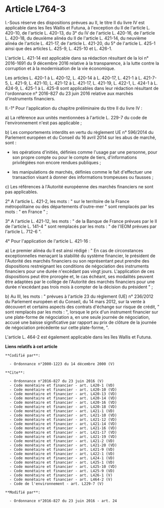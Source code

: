 # Article L764-3

I.-Sous réserve des dispositions prévues au II, le titre II du livre IV est applicable dans les îles Wallis et Futuna, à
l'exception du II de l'article L. 420-10, de l'article L. 420-13, du 3° du IV de l'article L. 420-16, de l'article L. 420-18,
du deuxième alinéa du II de l'article L. 421-14, du neuvième alinéa de l'article L. 421-17, de l'article L. 421-20, du 5° de
l'article L. 425-1 ainsi que des articles L. 425-9, L. 425-10 et L. 426-1. 

L'article L. 421-14 est applicable dans sa rédaction résultant de la loi n° 2016-1691 du 9 décembre 2016 relative à la
transparence, à la lutte contre la corruption et à la modernisation de la vie économique.

Les articles L. 420-1 à L. 420-12, L. 420-14 à L. 420-17, L. 421-1 à L. 421-7-5, L. 421-9, L. 421-10, L. 421-12 à L. 421-17,
L. 421-19, L. 422-1, L. 424-1 à L. 424-9, L. 425-1 à L. 425-8 sont applicables dans leur rédaction résultant de l'ordonnance
n° 2016-827 du 23 juin 2016 relative aux marchés d'instruments financiers. 

II.-1° Pour l'application du chapitre préliminaire du titre II du livre IV : 

a) La référence aux unités mentionnées à l'article L. 229-7 du code de l'environnement n'est pas applicable ; 

b) Les comportements interdits en vertu du règlement UE n° 596/2014 du Parlement européen et du Conseil du 16 avril 2014 sur
les abus de marché, sont :

- les opérations d'initiés, définies comme l'usage par une personne, pour son propre compte ou pour le compte de tiers,
d'informations privilégiées non encore rendues publiques ;

- les manipulations de marchés, définies comme le fait d'effectuer une transaction visant à donner des informations
trompeuses ou fausses ; 

c) Les références à l'Autorité européenne des marchés financiers ne sont pas applicables. 

2° A l'article L. 421-2, les mots : " sur le territoire de la France métropolitaine ou des départements d'outre-mer " sont
remplacés par les mots : " en France " ; 

3° A l'article L. 421-12, les mots : " de la Banque de France prévues par le II de l'article L. 141-4 " sont remplacés par
les mots : " de l'IEOM prévues par l'article L. 712-6 ". 

4° Pour l'application de l'article L. 421-16 : 

a) Le premier alinéa du II est ainsi rédigé : " En cas de circonstances exceptionnelles menaçant la stabilité du système
financier, le président de l'Autorité des marchés financiers ou son représentant peut prendre des dispositions restreignant
les conditions de négociation des instruments financiers pour une durée n'excédant pas vingt jours. L'application de ces
dispositions peut être prorogée et, le cas échéant, ses modalités peuvent être adaptées par le collège de l'Autorité des
marchés financiers pour une durée n'excédant pas trois mois à compter de la décision du président " ; 

b) Au III, les mots : " prévues à l'article 23 du règlement (UE) n° 236/2012 du Parlement européen et du Conseil, du 14 mars
2012, sur la vente à découvert et certains aspects des contrats d'échange sur risque de crédit, " sont remplacés par les
mots : ", lorsque le prix d'un instrument financier sur une plate-forme de négociation a, en une seule journée de
négociation, accusé une baisse significative par rapport au prix de clôture de la journée de négociation précédente sur cette
plate-forme, ". 

L'article L. 464-2 est également applicable dans les îles Wallis et Futuna.

**Liens relatifs à cet article**

	**Codifié par**:

	  - Ordonnance n°2000-1223 du 14 décembre 2000 (V)

	**Cite**:

	  - Ordonnance n°2016-827 du 23 juin 2016 (V)
	  - Code monétaire et financier - art. L420-1 (VD)
	  - Code monétaire et financier - art. L420-10 (VD)
	  - Code monétaire et financier - art. L420-13 (VD)
	  - Code monétaire et financier - art. L420-14 (VD)
	  - Code monétaire et financier - art. L420-16 (VD)
	  - Code monétaire et financier - art. L420-18 (VD)
	  - Code monétaire et financier - art. L421-1 (VD)
	  - Code monétaire et financier - art. L421-10 (VD)
	  - Code monétaire et financier - art. L421-12 (VD)
	  - Code monétaire et financier - art. L421-14 (VD)
	  - Code monétaire et financier - art. L421-16 (VD)
	  - Code monétaire et financier - art. L421-17 (VD)
	  - Code monétaire et financier - art. L421-19 (VD)
	  - Code monétaire et financier - art. L421-2 (VD)
	  - Code monétaire et financier - art. L421-20 (VD)
	  - Code monétaire et financier - art. L421-9 (VD)
	  - Code monétaire et financier - art. L422-1 (VD)
	  - Code monétaire et financier - art. L424-1 (VD)
	  - Code monétaire et financier - art. L425-1 (VD)
	  - Code monétaire et financier - art. L425-10 (VD)
	  - Code monétaire et financier - art. L425-9 (VD)
	  - Code monétaire et financier - art. L426-1 (V)
	  - Code monétaire et financier - art. L464-2 (V)
	  - Code de l'environnement - art. L229-7 (V)

	**Modifié par**:

	  - Ordonnance n°2016-827 du 23 juin 2016 - art. 24
